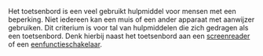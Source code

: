 <!-- @license CC0-1.0 -->

Het toetsenbord is een veel gebruikt hulpmiddel voor mensen met een beperking. Niet iedereen kan een muis of een ander apparaat met aanwijzer gebruiken. Dit criterium is voor tal van hulpmiddelen die zich gedragen als een toetsenbord. Denk hierbij naast het toetsenbord aan een [screenreader](/woordenlijst/#screenreader) of een [eenfunctieschakelaar](/woordenlijst/#eenfunctieschakelaar).
